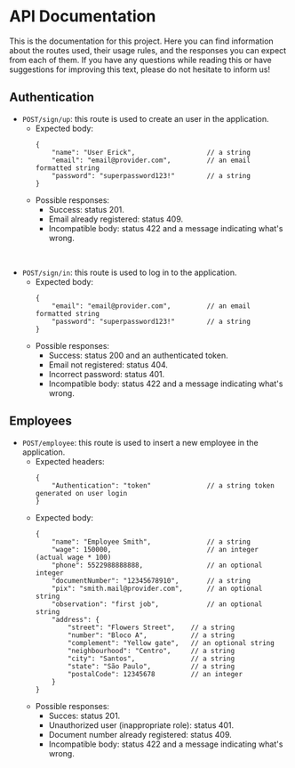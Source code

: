 
# API Documentation

 This is the documentation for this project. Here you can find information about the routes used, their usage rules, and the responses you can expect from each of them. If you have any questions while reading this or have suggestions for improving this text, please do not hesitate to inform us!

## Authentication

 - `POST/sign/up`: this route is used to create an user in the application.
	- Expected body:
		```
	    {
	    	"name": "User Erick",                  // a string
	    	"email": "email@provider.com",         // an email formatted string
	    	"password": "superpassword123!"        // a string
	    }
		```
	- Possible responses:
		- Success: status 201.
		- Email already registered: status 409.
		- Incompatible body: status 422 and a message indicating what's wrong.
<br />

 - `POST/sign/in`: this route is used to log in to the application.
	- Expected body:
		```
	    {
	    	"email": "email@provider.com",         // an email formatted string
	    	"password": "superpassword123!"        // a string
	    }
		```
	- Possible responses:
		- Success: status 200 and an authenticated token.
		- Email not registered: status 404.
		- Incorrect password: status 401.
		- Incompatible body: status 422 and a message indicating what's wrong.

## Employees

 - `POST/employee`: this route is used to insert a new employee in the application.
	- Expected headers:
		```
		{
			"Authentication": "token"              // a string token generated on user login
		}
		```
	- Expected body:
	 	```
		{
			"name": "Employee Smith",              // a string
			"wage": 150000,                        // an integer (actual wage * 100)
			"phone": 5522988888888,                // an optional integer
			"documentNumber": "12345678910",       // a string
			"pix": "smith.mail@provider.com",      // an optional string
			"observation": "first job",            // an optional string
			"address": {
				"street": "Flowers Street",    // a string
				"number": "Bloco A",           // a string
				"complement": "Yellow gate",   // an optional string
				"neighbourhood": "Centro",     // a string
				"city": "Santos",              // a string
				"state": "São Paulo",          // a string
				"postalCode": 12345678         // an integer
			}
		}
		```
	- Possible responses:
		- Succes: status 201.
		- Unauthorized user (inappropriate role): status 401.
		- Document number already registered: status 409.
		- Incompatible body: status 422 and a message indicating what's wrong.